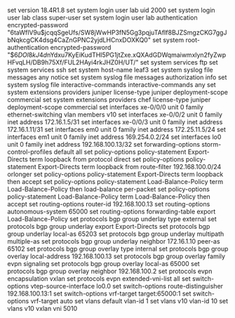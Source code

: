 set version 18.4R1.8
set system login user lab uid 2000
set system login user lab class super-user
set system login user lab authentication encrypted-password "$6$taWflV9u$jcqqSgeUfs/SW8jWwHP3fN5Gg3pqjuTAfIf8BJZSmgzCKG7ggJbNqkcgCK4dsg4CaZnGPNC2yjdLHCnxDOXKQ0"
set system root-authentication encrypted-password "$6$DOl8kJ4d$nYdxu7KyEiKudTHI5PG1jtZxe.xQXAdGDWqmaiwmxlyn2fyZwpHFvqLH/DB9h75Xf/FUL2HAyi4rkJHZ0H/UT/"
set system services ftp
set system services ssh
set system host-name leaf3
set system syslog file messages any notice
set system syslog file messages authorization info
set system syslog file interactive-commands interactive-commands any
set system extensions providers juniper license-type juniper deployment-scope commercial
set system extensions providers chef license-type juniper deployment-scope commercial
set interfaces xe-0/0/0 unit 0 family ethernet-switching vlan members v10
set interfaces xe-0/0/2 unit 0 family inet address 172.16.1.5/31
set interfaces xe-0/0/3 unit 0 family inet address 172.16.1.11/31
set interfaces em0 unit 0 family inet address 172.25.11.5/24
set interfaces em1 unit 0 family inet address 169.254.0.2/24
set interfaces lo0 unit 0 family inet address 192.168.100.13/32
set forwarding-options storm-control-profiles default all
set policy-options policy-statement Export-Directs term loopback from protocol direct
set policy-options policy-statement Export-Directs term loopback from route-filter 192.168.100.0/24 orlonger
set policy-options policy-statement Export-Directs term loopback then accept
set policy-options policy-statement Load-Balance-Policy term Load-Balance-Policy then load-balance per-packet
set policy-options policy-statement Load-Balance-Policy term Load-Balance-Policy then accept
set routing-options router-id 192.168.100.13
set routing-options autonomous-system 65000
set routing-options forwarding-table export Load-Balance-Policy
set protocols bgp group underlay type external
set protocols bgp group underlay export Export-Directs
set protocols bgp group underlay local-as 65203
set protocols bgp group underlay multipath multiple-as
set protocols bgp group underlay neighbor 172.16.1.10 peer-as 65102
set protocols bgp group overlay type internal
set protocols bgp group overlay local-address 192.168.100.13
set protocols bgp group overlay family evpn signaling
set protocols bgp group overlay local-as 65000
set protocols bgp group overlay neighbor 192.168.100.2
set protocols evpn encapsulation vxlan
set protocols evpn extended-vni-list all
set switch-options vtep-source-interface lo0.0
set switch-options route-distinguisher 192.168.100.13:1
set switch-options vrf-target target:65000:1
set switch-options vrf-target auto
set vlans default vlan-id 1
set vlans v10 vlan-id 10
set vlans v10 vxlan vni 5010